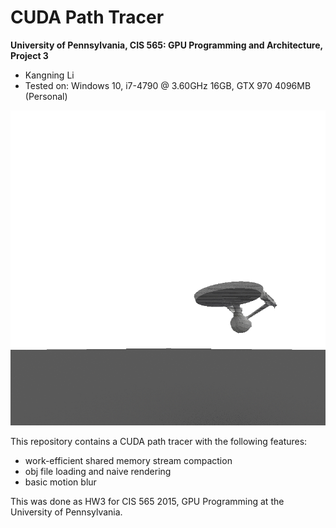CUDA Path Tracer
================

**University of Pennsylvania, CIS 565: GPU Programming and Architecture, Project 3**

* Kangning Li
* Tested on: Windows 10, i7-4790 @ 3.60GHz 16GB, GTX 970 4096MB (Personal)

![](images/toBoldlyGo.gif)

This repository contains a CUDA path tracer with the following features:
- work-efficient shared memory stream compaction
- obj file loading and naive rendering
- basic motion blur

This was done as HW3 for CIS 565 2015, GPU Programming at the University of Pennsylvania.
